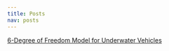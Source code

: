 ```yaml
---
title: Posts
nav: posts
---
```


[6-Degree of Freedom Model for Underwater Vehicles](subcontent/6dof/6dof.md)
